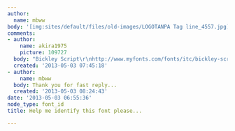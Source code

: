 ```yaml
---
author:
  name: mbww
body: '[img:sites/default/files/old-images/LOGOTANPA Tag line_4557.jpg]'
comments:
- author:
    name: akira1975
    picture: 109727
  body: "Bickley Script\r\nhttp://www.myfonts.com/fonts/itc/bickley-script/"
  created: '2013-05-03 07:45:18'
- author:
    name: mbww
  body: Thank you for fast reply...
  created: '2013-05-03 08:24:43'
date: '2013-05-03 06:55:36'
node_type: font_id
title: Help me identify this font please...

---
```

